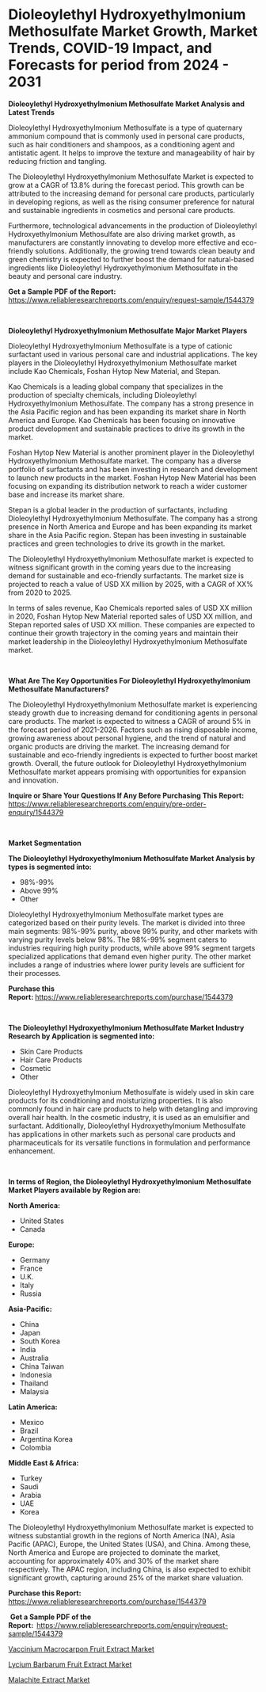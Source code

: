 <p><h1>Dioleoylethyl Hydroxyethylmonium Methosulfate Market Growth, Market Trends, COVID-19 Impact, and Forecasts for period from 2024 - 2031</h1></p><p><strong>Dioleoylethyl Hydroxyethylmonium Methosulfate Market Analysis and Latest Trends</strong></p>
<p><p>Dioleoylethyl Hydroxyethylmonium Methosulfate is a type of quaternary ammonium compound that is commonly used in personal care products, such as hair conditioners and shampoos, as a conditioning agent and antistatic agent. It helps to improve the texture and manageability of hair by reducing friction and tangling.</p><p>The Dioleoylethyl Hydroxyethylmonium Methosulfate Market is expected to grow at a CAGR of 13.8% during the forecast period. This growth can be attributed to the increasing demand for personal care products, particularly in developing regions, as well as the rising consumer preference for natural and sustainable ingredients in cosmetics and personal care products.</p><p>Furthermore, technological advancements in the production of Dioleoylethyl Hydroxyethylmonium Methosulfate are also driving market growth, as manufacturers are constantly innovating to develop more effective and eco-friendly solutions. Additionally, the growing trend towards clean beauty and green chemistry is expected to further boost the demand for natural-based ingredients like Dioleoylethyl Hydroxyethylmonium Methosulfate in the beauty and personal care industry.</p></p>
<p><strong>Get a Sample PDF of the Report:&nbsp;</strong> <a href="https://www.reliableresearchreports.com/enquiry/request-sample/1544379">https://www.reliableresearchreports.com/enquiry/request-sample/1544379</a></p>
<p>&nbsp;</p>
<p><strong>Dioleoylethyl Hydroxyethylmonium Methosulfate Major Market Players</strong></p>
<p><p>Dioleoylethyl Hydroxyethylmonium Methosulfate is a type of cationic surfactant used in various personal care and industrial applications. The key players in the Dioleoylethyl Hydroxyethylmonium Methosulfate market include Kao Chemicals, Foshan Hytop New Material, and Stepan.</p><p>Kao Chemicals is a leading global company that specializes in the production of specialty chemicals, including Dioleoylethyl Hydroxyethylmonium Methosulfate. The company has a strong presence in the Asia Pacific region and has been expanding its market share in North America and Europe. Kao Chemicals has been focusing on innovative product development and sustainable practices to drive its growth in the market.</p><p>Foshan Hytop New Material is another prominent player in the Dioleoylethyl Hydroxyethylmonium Methosulfate market. The company has a diverse portfolio of surfactants and has been investing in research and development to launch new products in the market. Foshan Hytop New Material has been focusing on expanding its distribution network to reach a wider customer base and increase its market share.</p><p>Stepan is a global leader in the production of surfactants, including Dioleoylethyl Hydroxyethylmonium Methosulfate. The company has a strong presence in North America and Europe and has been expanding its market share in the Asia Pacific region. Stepan has been investing in sustainable practices and green technologies to drive its growth in the market.</p><p>The Dioleoylethyl Hydroxyethylmonium Methosulfate market is expected to witness significant growth in the coming years due to the increasing demand for sustainable and eco-friendly surfactants. The market size is projected to reach a value of USD XX million by 2025, with a CAGR of XX% from 2020 to 2025.</p><p>In terms of sales revenue, Kao Chemicals reported sales of USD XX million in 2020, Foshan Hytop New Material reported sales of USD XX million, and Stepan reported sales of USD XX million. These companies are expected to continue their growth trajectory in the coming years and maintain their market leadership in the Dioleoylethyl Hydroxyethylmonium Methosulfate market.</p></p>
<p>&nbsp;</p>
<p><strong>What Are The Key Opportunities For Dioleoylethyl Hydroxyethylmonium Methosulfate Manufacturers?</strong></p>
<p><p>The Dioleoylethyl Hydroxyethylmonium Methosulfate market is experiencing steady growth due to increasing demand for conditioning agents in personal care products. The market is expected to witness a CAGR of around 5% in the forecast period of 2021-2026. Factors such as rising disposable income, growing awareness about personal hygiene, and the trend of natural and organic products are driving the market. The increasing demand for sustainable and eco-friendly ingredients is expected to further boost market growth. Overall, the future outlook for Dioleoylethyl Hydroxyethylmonium Methosulfate market appears promising with opportunities for expansion and innovation.</p></p>
<p><strong>Inquire or Share Your Questions If Any Before Purchasing This Report:</strong> <a href="https://www.reliableresearchreports.com/enquiry/pre-order-enquiry/1544379">https://www.reliableresearchreports.com/enquiry/pre-order-enquiry/1544379</a></p>
<p>&nbsp;</p>
<p><strong>Market Segmentation</strong></p>
<p><strong>The Dioleoylethyl Hydroxyethylmonium Methosulfate Market Analysis by types is segmented into:</strong></p>
<p><ul><li>98%-99%</li><li>Above 99%</li><li>Other</li></ul></p>
<p><p>Dioleoylethyl Hydroxyethylmonium Methosulfate market types are categorized based on their purity levels. The market is divided into three main segments: 98%-99% purity, above 99% purity, and other markets with varying purity levels below 98%. The 98%-99% segment caters to industries requiring high purity products, while above 99% segment targets specialized applications that demand even higher purity. The other market includes a range of industries where lower purity levels are sufficient for their processes.</p></p>
<p><strong>Purchase this Report:&nbsp;</strong><a href="https://www.reliableresearchreports.com/purchase/1544379">https://www.reliableresearchreports.com/purchase/1544379</a></p>
<p>&nbsp;</p>
<p><strong>The Dioleoylethyl Hydroxyethylmonium Methosulfate Market Industry Research by Application is segmented into:</strong></p>
<p><ul><li>Skin Care Products</li><li>Hair Care Products</li><li>Cosmetic</li><li>Other</li></ul></p>
<p><p>Dioleoylethyl Hydroxyethylmonium Methosulfate is widely used in skin care products for its conditioning and moisturizing properties. It is also commonly found in hair care products to help with detangling and improving overall hair health. In the cosmetic industry, it is used as an emulsifier and surfactant. Additionally, Dioleoylethyl Hydroxyethylmonium Methosulfate has applications in other markets such as personal care products and pharmaceuticals for its versatile functions in formulation and performance enhancement.</p></p>
<p>&nbsp;</p>
<p><strong>In terms of Region, the Dioleoylethyl Hydroxyethylmonium Methosulfate Market Players available by Region are:</strong></p>
<p>
    <p> <strong> North America: </strong>
        <ul>
            <li>United States</li>
            <li>Canada</li>
        </ul>
        </p> 
    <p> <strong> Europe: </strong>
        <ul>
            <li>Germany</li>
            <li>France</li>
            <li>U.K.</li>
            <li>Italy</li>
            <li>Russia</li>
        </ul>
        </p> 
    <p> <strong> Asia-Pacific: </strong>
        <ul>
            <li>China</li>
            <li>Japan</li>
            <li>South Korea</li>
            <li>India</li>
            <li>Australia</li>
            <li>China Taiwan</li>
            <li>Indonesia</li>
            <li>Thailand</li>
            <li>Malaysia</li>
        </ul>
        </p> 
    <p> <strong> Latin America: </strong>
        <ul>
            <li>Mexico</li>
            <li>Brazil</li>
            <li>Argentina Korea</li>
            <li>Colombia</li>
        </ul>
        </p> 
    <p> <strong> Middle East & Africa: </strong>
        <ul>
            <li>Turkey</li>
            <li>Saudi</li>
            <li>Arabia</li>
            <li>UAE</li>
            <li>Korea</li>
        </ul>
    </p>
    </p>
<p><p>The Dioleoylethyl Hydroxyethylmonium Methosulfate market is expected to witness substantial growth in the regions of North America (NA), Asia Pacific (APAC), Europe, the United States (USA), and China. Among these, North America and Europe are projected to dominate the market, accounting for approximately 40% and 30% of the market share respectively. The APAC region, including China, is also expected to exhibit significant growth, capturing around 25% of the market share valuation.</p></p>
<p><strong>Purchase this Report: </strong><a href="https://www.reliableresearchreports.com/purchase/1544379">https://www.reliableresearchreports.com/purchase/1544379</a></p>
<p>&nbsp;<strong>Get a Sample PDF of the Report:&nbsp;&nbsp;</strong><a href="https://www.reliableresearchreports.com/enquiry/request-sample/1544379">https://www.reliableresearchreports.com/enquiry/request-sample/1544379</a></p>
<p><strong></strong></p>
<p><p><a href="https://github.com/gamblestampleyjenny50m5sl6/Market-Research-Report-List-1/blob/main/vaccinium-macrocarpon-fruit-extract-market.md">Vaccinium Macrocarpon Fruit Extract Market</a></p><p><a href="https://github.com/nicholepatriciadoylenwnrjr0/Market-Research-Report-List-1/blob/main/lycium-barbarum-fruit-extract-market.md">Lycium Barbarum Fruit Extract Market</a></p><p><a href="https://github.com/wwwkeltoum/Market-Research-Report-List-2/blob/main/malachite-extract-market.md">Malachite Extract Market</a></p></p>